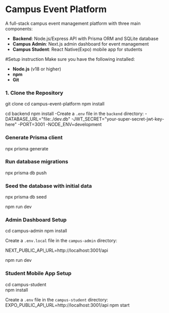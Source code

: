 # Campus Event Platform

A full-stack campus event management platform with three main components:
- **Backend**: Node.js/Express API with Prisma ORM and SQLite database
- **Campus Admin**: Next.js admin dashboard for event management
- **Campus Student**: React Native(Expo) mobile app for students

#Setup instruction
Make sure you have the following installed:
- **Node.js** (v18 or higher)
- **npm** 
- **Git**

### 1. Clone the Repository
git clone <your-repo-url>
cd campus-event-platform
npm install

cd backend
npm install
-Create a `.env` file in the `backend` directory:
-DATABASE_URL="file:./dev.db"
-JWT_SECRET="your-super-secret-jwt-key-here"
-PORT=3001
-NODE_ENV=development

### Generate Prisma client
npx prisma generate

### Run database migrations
npx prisma db push

### Seed the database with initial data
npx prisma db seed

npm run dev

### Admin Dashboard Setup

cd campus-admin
npm install

Create a `.env.local` file in the `campus-admin` directory:

NEXT_PUBLIC_API_URL=http://localhost:3001/api

npm run dev

### Student Mobile App Setup

cd campus-student  
npm install

Create a `.env` file in the `campus-student` directory:
EXPO_PUBLIC_API_URL=http://localhost:3001/api
npm start
  

  
